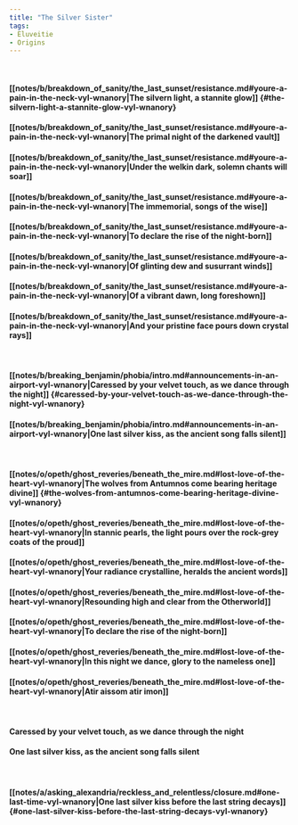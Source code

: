 ```yaml
---
title: "The Silver Sister"
tags:
- Eluveitie
- Origins
---
```

&nbsp;
#### [[notes/b/breakdown_of_sanity/the_last_sunset/resistance.md#youre-a-pain-in-the-neck-vyl-wnanory|The silvern light, a stannite glow]] {#the-silvern-light-a-stannite-glow-vyl-wnanory}
#### [[notes/b/breakdown_of_sanity/the_last_sunset/resistance.md#youre-a-pain-in-the-neck-vyl-wnanory|The primal night of the darkened vault]]
#### [[notes/b/breakdown_of_sanity/the_last_sunset/resistance.md#youre-a-pain-in-the-neck-vyl-wnanory|Under the welkin dark, solemn chants will soar]]
#### [[notes/b/breakdown_of_sanity/the_last_sunset/resistance.md#youre-a-pain-in-the-neck-vyl-wnanory|The immemorial, songs of the wise]]
#### [[notes/b/breakdown_of_sanity/the_last_sunset/resistance.md#youre-a-pain-in-the-neck-vyl-wnanory|To declare the rise of the night-born]]
#### [[notes/b/breakdown_of_sanity/the_last_sunset/resistance.md#youre-a-pain-in-the-neck-vyl-wnanory|Of glinting dew and susurrant winds]]
#### [[notes/b/breakdown_of_sanity/the_last_sunset/resistance.md#youre-a-pain-in-the-neck-vyl-wnanory|Of a vibrant dawn, long foreshown]]
#### [[notes/b/breakdown_of_sanity/the_last_sunset/resistance.md#youre-a-pain-in-the-neck-vyl-wnanory|And your pristine face pours down crystal rays]]
&nbsp;
#### [[notes/b/breaking_benjamin/phobia/intro.md#announcements-in-an-airport-vyl-wnanory|Caressed by your velvet touch, as we dance through the night]] {#caressed-by-your-velvet-touch-as-we-dance-through-the-night-vyl-wnanory}
#### [[notes/b/breaking_benjamin/phobia/intro.md#announcements-in-an-airport-vyl-wnanory|One last silver kiss, as the ancient song falls silent]]
&nbsp;
#### [[notes/o/opeth/ghost_reveries/beneath_the_mire.md#lost-love-of-the-heart-vyl-wnanory|The wolves from Antumnos come bearing heritage divine]] {#the-wolves-from-antumnos-come-bearing-heritage-divine-vyl-wnanory}
#### [[notes/o/opeth/ghost_reveries/beneath_the_mire.md#lost-love-of-the-heart-vyl-wnanory|In stannic pearls, the light pours over the rock-grey coats of the proud]]
#### [[notes/o/opeth/ghost_reveries/beneath_the_mire.md#lost-love-of-the-heart-vyl-wnanory|Your radiance crystalline, heralds the ancient words]]
#### [[notes/o/opeth/ghost_reveries/beneath_the_mire.md#lost-love-of-the-heart-vyl-wnanory|Resounding high and clear from the Otherworld]]
#### [[notes/o/opeth/ghost_reveries/beneath_the_mire.md#lost-love-of-the-heart-vyl-wnanory|To declare the rise of the night-born]]
#### [[notes/o/opeth/ghost_reveries/beneath_the_mire.md#lost-love-of-the-heart-vyl-wnanory|In this night we dance, glory to the nameless one]]
#### [[notes/o/opeth/ghost_reveries/beneath_the_mire.md#lost-love-of-the-heart-vyl-wnanory|Atir aissom atir imon]]
&nbsp;
#### Caressed by your velvet touch, as we dance through the night
#### One last silver kiss, as the ancient song falls silent
&nbsp;
#### [[notes/a/asking_alexandria/reckless_and_relentless/closure.md#one-last-time-vyl-wnanory|One last silver kiss before the last string decays]] {#one-last-silver-kiss-before-the-last-string-decays-vyl-wnanory}
